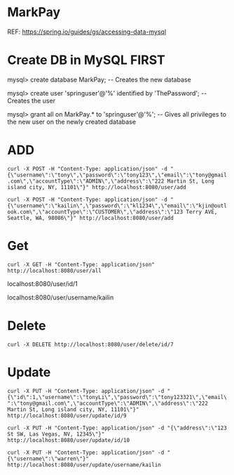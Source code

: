 # MarkPay
REF: https://spring.io/guides/gs/accessing-data-mysql


# Create DB in MySQL FIRST

mysql> create database MarkPay; -- Creates the new database

mysql> create user 'springuser'@'%' identified by 'ThePassword'; -- Creates the user

mysql> grant all on MarkPay.* to 'springuser'@'%'; -- Gives all privileges to the new user on the newly created database


# ADD
`curl -X POST -H "Content-Type: application/json" -d "{\"username\":\"tony\",\"password\":\"tony123\",\"email\":\"tony@gmail.com\",\"accountType\":\"ADMIN\",\"address\":\"222 Martin St, Long island city, NY, 11101\"}" http://localhost:8080/user/add`

`curl -X POST -H "Content-Type: application/json" -d "{\"username\":\"kailin\",\"password\":\"kl1234\",\"email\":\"kjin@outlook.com\",\"accountType\":\"CUSTOMER\",\"address\":\"123 Terry AVE, Seattle, WA, 98086\"}" http://localhost:8080/user/add`

# Get
`curl -X GET -H "Content-Type: application/json" http://localhost:8080/user/all`

localhost:8080/user/id/1

localhost:8080/user/username/kailin

# Delete
`curl -X DELETE http://localhost:8080/user/delete/id/7`

# Update
`curl -X PUT -H "Content-Type: application/json" -d "{\"id\":1,\"username\":\"tonyLi\",\"password\":\"tony123321\",\"email\":\"tony@gmail.com\",\"accountType\":\"ADMIN\",\"address\":\"222 Martin St, Long island city, NY, 11101\"}" http://localhost:8080/user/update/id/9`

`curl -X PUT -H "Content-Type: application/json" -d "{\"address\":\"123 St SW, Las Vegas, NV, 12345\"}" http://localhost:8080/user/update/id/10`

`curl -X PUT -H "Content-Type: application/json" -d "{\"username\":\"warren\"}" http://localhost:8080/user/update/username/kailin`

